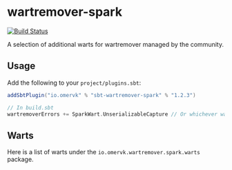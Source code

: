 # wartremover-spark

[![Build Status](https://travis-ci.org/omervk/wartremover-spark.svg?branch=master)](https://travis-ci.org/wartremover/wartremover-spark)

A selection of additional warts for wartremover managed by the community.

## Usage

Add the following to your `project/plugins.sbt`:

```scala
addSbtPlugin("io.omervk" % "sbt-wartremover-spark" % "1.2.3")
```

```scala
// In build.sbt
wartremoverErrors += SparkWart.UnserializableCapture // Or whichever warts you want to add
```

## Warts

Here is a list of warts under the `io.omervk.wartremover.spark.warts` package.
